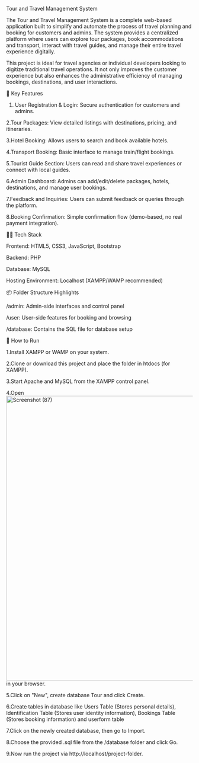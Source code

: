 Tour and Travel Management System

The Tour and Travel Management System is a complete web-based application built to simplify and automate the process of travel planning and booking for customers and admins. The system provides a centralized platform where users can explore tour packages, book accommodations and transport, interact with travel guides, and manage their entire travel experience digitally.

This project is ideal for travel agencies or individual developers looking to digitize traditional travel operations. It not only improves the customer experience but also enhances the administrative efficiency of managing bookings, destinations, and user interactions.

🔑 Key Features
1. User Registration & Login: Secure authentication for customers and admins.

2.Tour Packages: View detailed listings with destinations, pricing, and itineraries.

3.Hotel Booking: Allows users to search and book available hotels.

4.Transport Booking: Basic interface to manage train/flight bookings.

5.Tourist Guide Section: Users can read and share travel experiences or connect with local guides.

6.Admin Dashboard: Admins can add/edit/delete packages, hotels, destinations, and manage user bookings.

7.Feedback and Inquiries: Users can submit feedback or queries through the platform.

8.Booking Confirmation: Simple confirmation flow (demo-based, no real payment integration).

🧑‍💻 Tech Stack


Frontend: HTML5, CSS3, JavaScript, Bootstrap

Backend: PHP

Database: MySQL

Hosting Environment: Localhost (XAMPP/WAMP recommended)


📦 Folder Structure Highlights

/admin: Admin-side interfaces and control panel

/user: User-side features for booking and browsing

/database: Contains the SQL file for database setup


🚀 How to Run


1.Install XAMPP or WAMP on your system.

2.Clone or download this project and place the folder in htdocs (for XAMPP).

3.Start Apache and MySQL from the XAMPP control panel.

4.Open<img width="1360" height="768" alt="Screenshot (87)" src="https://github.com/user-attachments/assets/ff702f10-564b-4f37-bdb2-34b3c8b219bf" /> in your browser.

5.Click on "New", create database Tour and click Create.

6.Create tables in database like Users Table (Stores personal details), Identification Table (Stores user identity information), Bookings Table (Stores booking information) and userform table

7.Click on the newly created database, then go to Import.

8.Choose the provided .sql file from the /database folder and click Go.

9.Now run the project via http://localhost/project-folder.



